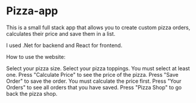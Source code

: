 # Pizza-app
This is a small full stack app that allows you to create custom pizza orders, calculates their price and save them in a list.

I used .Net for backend and React for frontend.

How to use the website:

Select your pizza size.
Select your pizza toppings. You must select at least one.
Press "Calculate Price" to see the price of the pizza.
Press "Save Order" to save the order. You must calculate the price first.
Press "Your Orders" to see all orders that you have saved.
Press "Pizza Shop" to go back the pizza shop.
